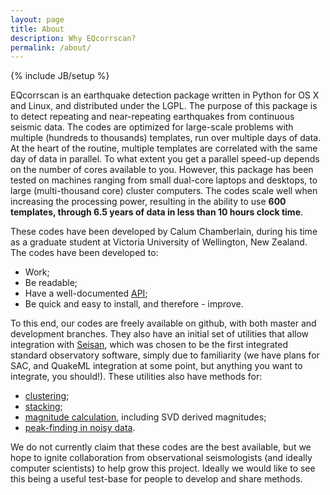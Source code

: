 ```yaml
---
layout: page
title: About
description: Why EQcorrscan?
permalink: /about/
---
```

{% include JB/setup %}

EQcorrscan is an earthquake detection package written in Python for OS X and Linux,
and distributed under the LGPL.  The purpose of this package is to detect repeating and
near-repeating earthquakes from continuous seismic data.  The codes are optimized
for large-scale problems with multiple (hundreds to thousands) templates,
run over multiple days of data.  At the heart of the routine, multiple templates
are correlated with the same day of data in parallel.  To what extent you get
a parallel speed-up depends on the number of cores available to you.  However,
this package has been tested on machines ranging from small dual-core laptops
and desktops, to large (multi-thousand core) cluster computers.  The codes
scale well when increasing the processing power, resulting in the ability to
use **600 templates, through 6.5 years of data in less than 10 hours clock time**.

These codes have been developed by Calum Chamberlain, during his time as a graduate
student at Victoria University of Wellington, New Zealand.  The codes have been
developed to:

* Work;
* Be readable;
* Have a well-documented [API](http://eqcorrscan.readthedocs.org/en/latest/?badge=latest);
* Be quick and easy to install, and therefore - improve.

To this end, our codes are freely available on github, with both master and
development branches. They also have an initial set of utilities that allow integration
with [Seisan](http://seisan.info/), which was chosen to be the first integrated
standard observatory software, simply due to familiarity (we have plans for SAC,
and QuakeML integration at some point, but anything you want to integrate, you should!).
These utilities also have methods for:

* [clustering](http://eqcorrscan.readthedocs.org/en/latest/submodules/utils.clustering.html);
* [stacking](http://eqcorrscan.readthedocs.org/en/latest/submodules/utils.stacking.html);
* [magnitude calculation](http://eqcorrscan.readthedocs.org/en/latest/submodules/utils.mag_calc.html), including SVD derived magnitudes;
* [peak-finding in noisy data](http://eqcorrscan.readthedocs.org/en/latest/submodules/utils.findpeaks.html).

We do not currently claim that these codes are the best available, but we hope to
ignite collaboration from observational seismologists (and ideally computer
scientists) to help grow this project.  Ideally we would like to see this being
a useful test-base for people to develop and share methods.
